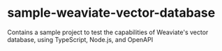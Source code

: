 # sample-weaviate-vector-database
Contains a sample project to test the capabilities of Weaviate's vector database, using TypeScript, Node.js, and OpenAPI
